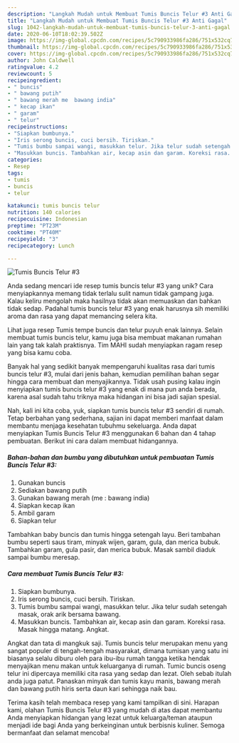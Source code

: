 ```yaml
---
description: "Langkah Mudah untuk Membuat Tumis Buncis Telur #3 Anti Gagal"
title: "Langkah Mudah untuk Membuat Tumis Buncis Telur #3 Anti Gagal"
slug: 1042-langkah-mudah-untuk-membuat-tumis-buncis-telur-3-anti-gagal
date: 2020-06-10T18:02:39.502Z
image: https://img-global.cpcdn.com/recipes/5c790933986fa286/751x532cq70/tumis-buncis-telur-3-foto-resep-utama.jpg
thumbnail: https://img-global.cpcdn.com/recipes/5c790933986fa286/751x532cq70/tumis-buncis-telur-3-foto-resep-utama.jpg
cover: https://img-global.cpcdn.com/recipes/5c790933986fa286/751x532cq70/tumis-buncis-telur-3-foto-resep-utama.jpg
author: John Caldwell
ratingvalue: 4.2
reviewcount: 5
recipeingredient:
- " buncis"
- " bawang putih"
- " bawang merah me  bawang india"
- " kecap ikan"
- " garam"
- " telur"
recipeinstructions:
- "Siapkan bumbunya."
- "Iris serong buncis, cuci bersih. Tiriskan."
- "Tumis bumbu sampai wangi, masukkan telur. Jika telur sudah setengah masak, orak arik bersama bawang."
- "Masukkan buncis. Tambahkan air, kecap asin dan garam. Koreksi rasa. Masak hingga matang. Angkat."
categories:
- Resep
tags:
- tumis
- buncis
- telur

katakunci: tumis buncis telur 
nutrition: 140 calories
recipecuisine: Indonesian
preptime: "PT23M"
cooktime: "PT40M"
recipeyield: "3"
recipecategory: Lunch

---
```



![Tumis Buncis Telur #3](https://img-global.cpcdn.com/recipes/5c790933986fa286/751x532cq70/tumis-buncis-telur-3-foto-resep-utama.jpg)

Anda sedang mencari ide resep tumis buncis telur #3 yang unik? Cara menyiapkannya memang tidak terlalu sulit namun tidak gampang juga. Kalau keliru mengolah maka hasilnya tidak akan memuaskan dan bahkan tidak sedap. Padahal tumis buncis telur #3 yang enak harusnya sih memiliki aroma dan rasa yang dapat memancing selera kita.

Lihat juga resep Tumis tempe buncis dan telur puyuh enak lainnya. Selain membuat tumis buncis telur, kamu juga bisa membuat makanan rumahan lain yang tak kalah praktisnya. Tim MAHI sudah menyiapkan ragam resep yang bisa kamu coba.

Banyak hal yang sedikit banyak mempengaruhi kualitas rasa dari tumis buncis telur #3, mulai dari jenis bahan, kemudian pemilihan bahan segar hingga cara membuat dan menyajikannya. Tidak usah pusing kalau ingin menyiapkan tumis buncis telur #3 yang enak di mana pun anda berada, karena asal sudah tahu triknya maka hidangan ini bisa jadi sajian spesial.


Nah, kali ini kita coba, yuk, siapkan tumis buncis telur #3 sendiri di rumah. Tetap berbahan yang sederhana, sajian ini dapat memberi manfaat dalam membantu menjaga kesehatan tubuhmu sekeluarga. Anda dapat menyiapkan Tumis Buncis Telur #3 menggunakan 6 bahan dan 4 tahap pembuatan. Berikut ini cara dalam membuat hidangannya.

<!--inarticleads1-->

##### Bahan-bahan dan bumbu yang dibutuhkan untuk pembuatan Tumis Buncis Telur #3:

1. Gunakan  buncis
1. Sediakan  bawang putih
1. Gunakan  bawang merah (me : bawang india)
1. Siapkan  kecap ikan
1. Ambil  garam
1. Siapkan  telur


Tambahkan baby buncis dan tumis hingga setengah layu. Beri tambahan bumbu seperti saus tiram, minyak wijen, garam, gula, dan merica bubuk. Tambahkan garam, gula pasir, dan merica bubuk. Masak sambil diaduk sampai bumbu meresap. 

<!--inarticleads2-->

##### Cara membuat Tumis Buncis Telur #3:

1. Siapkan bumbunya.
1. Iris serong buncis, cuci bersih. Tiriskan.
1. Tumis bumbu sampai wangi, masukkan telur. Jika telur sudah setengah masak, orak arik bersama bawang.
1. Masukkan buncis. Tambahkan air, kecap asin dan garam. Koreksi rasa. Masak hingga matang. Angkat.


Angkat dan tata di mangkuk saji. Tumis buncis telur merupakan menu yang sangat populer di tengah-tengah masyarakat, dimana tumisan yang satu ini biasanya selalu diburu oleh para ibu-ibu rumah tangga ketika hendak menyajikan menu makan untuk keluarganya di rumah. Tumic buncis oseng telur ini dipercaya memiliki cita rasa yang sedap dan lezat. Oleh sebab itulah anda juga patut. Panaskan minyak dan tumis kayu manis, bawang merah dan bawang putih hiris serta daun kari sehingga naik bau. 

Terima kasih telah membaca resep yang kami tampilkan di sini. Harapan kami, olahan Tumis Buncis Telur #3 yang mudah di atas dapat membantu Anda menyiapkan hidangan yang lezat untuk keluarga/teman ataupun menjadi ide bagi Anda yang berkeinginan untuk berbisnis kuliner. Semoga bermanfaat dan selamat mencoba!
